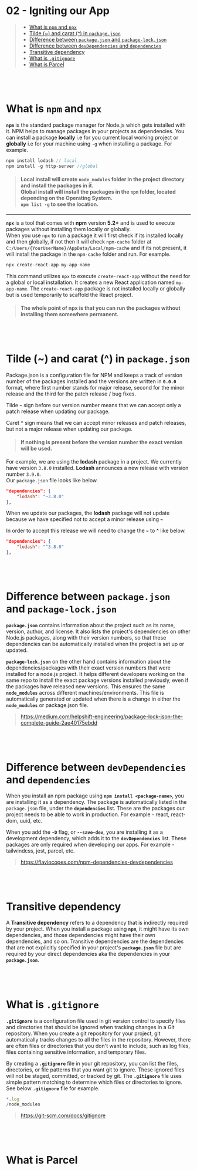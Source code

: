 # 02 - Igniting our App

> - [What is `npm` and `npx`](#what-is-npm-and-npx)
> - [Tilde (~) and carat (^) in `package.json`](#tilde--and-carat--in-packagejson)
> - [Difference between `package.json` and `package-lock.json`](#difference-between-packagejson-and-package-lockjson)
> - [Difference between `devDependencies` and `dependencies`](#difference-between-devdependencies-and-dependencies)
> - [Transitive dependency](#transitive-dependency)
> - [What is `.gitignore`](#what-is-gitignore)
> - [What is Parcel](#what-is-parcel)

#

<br>

# What is `npm` and `npx`

**`npm`** is the standard package manager for Node.js which gets installed with it. NPM helps to manage packages in your projects as dependencies. You can install a package **locally** i.e for you current local working project or **globally** i.e for your machine using `-g` when installing a package. For example.

```js
npm install lodash // local
npm install -g http-server //global
```

> #### Local install will create `node_modules` folder in the project directory and install the packages in it. <br> Global install will install the packages in the `npm` folder, located depending on the Operating System. <br>`npm list -g` to see the location.

---

**`npx`** is a tool that comes with **npm** version **5.2+** and is used to execute packages without installing them locally or globally.<br>
When you use `npx` to run a package it will first check if its installed locally and then globally, if not then it will check `npm-cache` folder at `C:/Users/{YourUserName}/AppData/Local/npm-cache` and if its not present, it will install the package in the `npm-cache` folder and run. For example.

```js
npx create-react-app my-app-name
```

This command utilizes `npx` to execute `create-react-app` without the need for a global or local installation. It creates a new React application named `my-app-name`. The `create-react-app` package is not installed locally or globally but is used temporarily to scaffold the React project.

> #### The whole point of **npx** is that you can run the packages without installing them somewhere permanent.

#

<br>

# Tilde (~) and carat (^) in `package.json`

Package.json is a configuration file for NPM and keeps a track of version number of the packages installed and the versions are written in **`0.0.0`** format, where first number stands for major release, second for the minor release and the third for the patch release / bug fixes.

Tilde **`~`** sign before our version number means that we can accept only a patch release when updating our package.

Caret **`^`** sign means that we can accept minor releases and patch releases, but not a major release when updating our package.

> #### If nothing is present before the version number the exact version will be used.

For example, we are using the **lodash** package in a project. We currently have version `3.8.0` installed. **Lodash** announces a new release with version number `3.9.0`.<br>
Our `package.json` file looks like below.

```json
"dependencies": {
    "lodash": "~3.8.0"
},
```

When we update our packages, the **lodash** package will not update because we have specified not to accept a minor release using **`~`**

In order to accept this release we will need to change the **`~`** to **`^`** like below.

```json
"dependencies": {
    "lodash": "^3.8.0"
},
```

#

<br>

# Difference between `package.json` and `package-lock.json`

**`package.json`** contains information about the project such as its name, version, author, and license. It also lists the project's dependencies on other Node.js packages, along with their version numbers, so that these dependencies can be automatically installed when the project is set up or updated.

**`package-lock.json`** on the other hand contains information about the dependencies/packages with their exact version numbers that were installed for a node.js project. It helps different developers working on the same repo to install the exact package versions installed previously, even if the packages have released new versions. This ensures the same **`node_modules`** across different machines/environments. This file is automatically generated or updated when there is a change in either the **`node_modules`** or package.json file.

> https://medium.com/helpshift-engineering/package-lock-json-the-complete-guide-2ae40175ebdd

#

<br>

# Difference between `devDependencies` and `dependencies`

When you install an npm package using **`npm install <package-name>`**, you are installing it as a dependency. The package is automatically listed in the `package.json` file, under the **`dependencies`** list. These are the packages our project needs to be able to work in production. For example - react, react-dom, uuid, etc.

When you add the **`-D`** flag, or **`--save-dev`**, you are installing it as a development dependency, which adds it to the **`devDependencies`** list. These packages are only required when developing our apps. For example - tailwindcss, jest, parcel, etc.

> https://flaviocopes.com/npm-dependencies-devdependencies

#

<br>

# Transitive dependency

A **Transitive dependency** refers to a dependency that is indirectly required by your project. When you install a package using **`npm`**, it might have its own dependencies, and those dependencies might have their own dependencies, and so on. Transitive dependencies are the dependencies that are not explicitly specified in your project's **`package.json`** file but are required by your direct dependencies aka the dependencies in your **`package.json`**.

#

<br>

# What is `.gitignore`

**`.gitignore`** is a configuration file used in git version control to specify files and directories that should be ignored when tracking changes in a Git repository. When you create a git repository for your project, git automatically tracks changes to all the files in the repository. However, there are often files or directories that you don't want to include, such as log files, files containing sensitive information, and temporary files.

By creating a **`.gitignore`** file in your git repository, you can list the files, directories, or file patterns that you want git to ignore. These ignored files will not be staged, committed, or tracked by git. The **`.gitignore`** file uses simple pattern matching to determine which files or directories to ignore. See below **`.gitignore`** file for example.

```js
*.log
/node_modules
```

> https://git-scm.com/docs/gitignore

#

<br>

# What is Parcel

#

<br>
